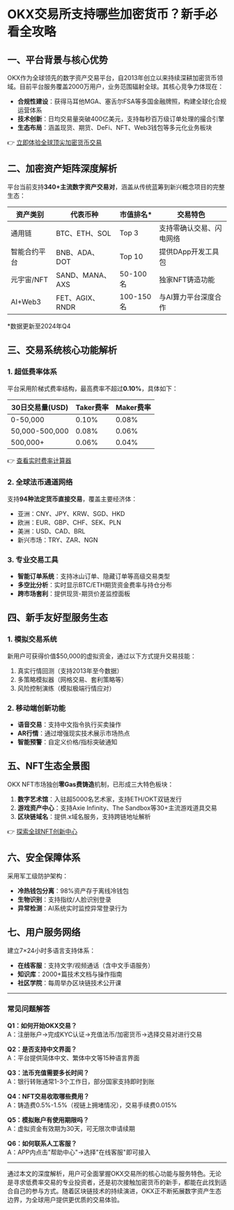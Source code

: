 # OKX交易所支持哪些加密货币？新手必看全攻略  

## 一、平台背景与核心优势  
OKX作为全球领先的数字资产交易平台，自2013年创立以来持续深耕加密货币领域。目前平台服务覆盖2000万用户，业务范围辐射全球。其核心竞争力体现在：  
- **合规性建设**：获得马耳他MGA、塞舌尔FSA等多国金融牌照，构建全球化合规运营体系  
- **技术创新**：日均交易量突破400亿美元，支持每秒百万级订单处理的撮合引擎  
- **生态布局**：涵盖现货、期货、DeFi、NFT、Web3钱包等多元化业务板块  

👉 [立即体验全球顶尖加密货币交易](https://bit.ly/okx_welcome)  

## 二、加密资产矩阵深度解析  
平台当前支持**340+主流数字资产交易对**，涵盖从传统蓝筹到新兴概念项目的完整生态：  

| 资产类别 | 代表币种 | 市值排名* | 交易特色 |  
|----------|----------|-----------|----------|  
| 通用链 | BTC、ETH、SOL | Top 3 | 支持零确认交易、闪电网络 |  
| 智能合约平台 | BNB、ADA、DOT | Top 10 | 提供DApp开发工具包 |  
| 元宇宙/NFT | SAND、MANA、AXS | 50-100名 | 独家NFT铸造功能 |  
| AI+Web3 | FET、AGIX、RNDR | 100-150名 | 与AI算力平台深度合作 |  

*数据更新至2024年Q4  

## 三、交易系统核心功能解析  
### 1. 超低费率体系  
平台采用阶梯式费率结构，最高费率不超过**0.10%**，具体如下：  

| 30日交易量(USD) | Taker费率 | Maker费率 |  
|-----------------|-----------|-----------|  
| 0-50,000        | 0.10%     | 0.08%     |  
| 50,000-500,000  | 0.08%     | 0.06%     |  
| 500,000+        | 0.06%     | 0.04%     |  

👉 [查看实时费率计算器](https://bit.ly/okx_welcome)  

### 2. 全球法币通道网络  
支持**94种法定货币直接交易**，覆盖主要经济体：  
- 亚洲：CNY、JPY、KRW、SGD、HKD  
- 欧洲：EUR、GBP、CHF、SEK、PLN  
- 美洲：USD、CAD、BRL  
- 新兴市场：TRY、ZAR、NGN  

### 3. 专业交易工具  
- **智能订单系统**：支持冰山订单、隐藏订单等高级交易类型  
- **多空比分析**：实时显示BTC/ETH期货资金费率与持仓分布  
- **跨市场套利**：提供现货-期货价差监控面板  

## 四、新手友好型服务生态  
### 1. 模拟交易系统  
新用户可获得价值$50,000的虚拟资金，通过以下方式提升交易技能：  
1. 真实行情回测（支持2013年至今数据）  
2. 多策略模拟器（网格交易、套利策略等）  
3. 风险控制演练（模拟极端行情应对）  

### 2. 移动端创新功能  
- **语音交易**：支持中文指令执行买卖操作  
- **AR行情**：通过增强现实技术展示市场热点  
- **智能预警**：自定义价格/指标突破通知  

## 五、NFT生态全景图  
OKX NFT市场独创**零Gas费铸造**机制，已形成三大特色板块：  
1. **数字艺术馆**：入驻超5000名艺术家，支持ETH/OKT双链发行  
2. **游戏资产中心**：支持Axie Infinity、The Sandbox等30+主流游戏道具交易  
3. **区块链域名**：提供.x域名服务，支持跨链地址解析  

👉 [探索全球NFT创新中心](https://bit.ly/okx_welcome)  

## 六、安全保障体系  
采用军工级防护架构：  
- **冷热钱包分离**：98%资产存于离线冷钱包  
- **生物识别**：支持指纹/人脸识别登录  
- **异常检测**：AI系统实时监控异常登录行为  

## 七、用户服务网络  
建立7×24小时多语言支持体系：  
- **在线客服**：支持文字/视频通话（含中文手语服务）  
- **知识库**：2000+篇技术文档与操作指南  
- **社区学院**：每周举办区块链技术公开课  

---

### 常见问题解答  
**Q1：如何开始OKX交易？**  
A：注册账户→完成KYC认证→充值法币/加密货币→选择交易对进行交易  

**Q2：是否支持中文界面？**  
A：平台提供简体中文、繁体中文等15种语言界面  

**Q3：法币充值需要多长时间？**  
A：银行转账通常1-3个工作日，部分国家支持即时到账  

**Q4：NFT交易收取哪些费用？**  
A：铸造费0.5%-1.5%（视链上拥堵情况），交易手续费0.015%  

**Q5：模拟账户有使用期限吗？**  
A：虚拟资金有效期为30天，可无限次申请续期  

**Q6：如何联系人工客服？**  
A：APP内点击"帮助中心"→选择"在线客服"即可接入  

---

通过本文的深度解析，用户可全面掌握OKX交易所的核心功能与服务特色。无论是寻求低费率交易的专业投资者，还是初次接触加密货币的新手，都能在此找到适合自己的参与方式。随着区块链技术的持续演进，OKX正不断拓展数字资产生态边界，为全球用户提供更优质的交易体验。
